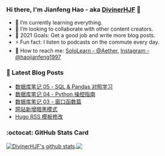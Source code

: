 ### Hi there, I'm Jianfeng Hao - aka [DivinerHJF](https://www.divinerhjf.xyz) 👋

- 🌱 I’m currently learning everything.
- 👯 I’m looking to collaborate with other content creators.
- 🥅 2021 Goals: Get a good job and write more blog posts.
- ⚡ Fun fact: I listen to podcasts on the commute every day.
- 💌 How to reach me: [SoloLearn - @Aether](https://www.sololearn.com/Profile/17928857), [Instagram - @haojianfeng1997](https://www.instagram.com/haojianfeng1997/)

### 📕 Latest Blog Posts
<!-- BLOG-POST-LIST:START -->
- [数据库笔记 05 - SQL & Pandas 对照学习](https://AetherHJF.netlify.app/2021-01-23-%E6%95%B0%E6%8D%AE%E5%BA%93%E7%AC%94%E8%AE%B005-sql%E4%B8%8Epandas%E5%AF%B9%E7%85%A7%E5%AD%A6%E4%B9%A0/)
- [数据库笔记 04 - Python 操控指南](https://AetherHJF.netlify.app/2020-12-02-%E6%95%B0%E6%8D%AE%E5%BA%93%E7%AC%94%E8%AE%B0-04-python-%E6%93%8D%E6%8E%A7%E6%8C%87%E5%8D%97/)
- [数据库笔记 03 - 窗口函数篇](https://AetherHJF.netlify.app/2020-12-01-%E6%95%B0%E6%8D%AE%E5%BA%93%E7%AC%94%E8%AE%B0-03-%E7%AA%97%E5%8F%A3%E5%87%BD%E6%95%B0%E7%AF%87/)
- [网站新增暗黑模式](https://AetherHJF.netlify.app/2020-10-20-%E7%BD%91%E7%AB%99%E6%96%B0%E5%A2%9E%E6%9A%97%E9%BB%91%E6%A8%A1%E5%BC%8F/)
- [Hugo RSS 模板修改](https://AetherHJF.netlify.app/2020-10-19-hugo-rss-%E6%A8%A1%E6%9D%BF%E4%BF%AE%E6%94%B9/)
<!-- BLOG-POST-LIST:END -->

### :octocat: GitHub Stats Card
<!-- github-readme-stats start https://github.com/anuraghazra/github-readme-stats -->
<a href="https://github.com/DivinerHJF?tab=repositories">
  <!-- Change the `github-readme-stats.anuraghazra1.vercel.app` to `github-readme-stats.vercel.app`  -->
  <img align="center" src="https://github-readme-stats.anuraghazra1.vercel.app/api?username=DivinerHJF&show_icons=true&hide=contribs" alt="DivinerHJF's github stats" />
</a>
<a href="https://github.com/DivinerHJF?tab=repositories">
  <img align="center" src="https://github-readme-stats.anuraghazra1.vercel.app/api/top-langs/?username=DivinerHJF&layout=compact" />
</a>
<!-- github-readme-stats end -->
